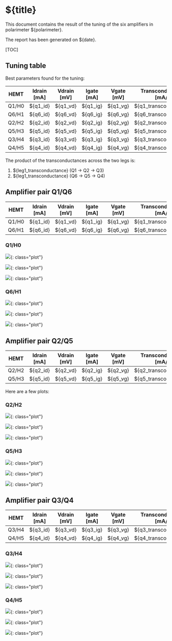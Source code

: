 # ${title}

This document contains the result of the tuning of the six amplifiers in
polarimeter ${polarimeter}.

The report has been generated on ${date}.

[TOC]


## Tuning table

Best parameters found for the tuning:

HEMT    | Idrain [mA] | Vdrain [mV] | Igate [mA] | Vgate [mV] | Transconductance [mA/V]
------- |:-----------:|:-----------:|:----------:|:----------:|:----------------------:
Q1/H0   | ${q1_id}    | ${q1_vd}    | ${q1_ig}   | ${q1_vg}   | ${q1_transconductance}
Q6/H1   | ${q6_id}    | ${q6_vd}    | ${q6_ig}   | ${q6_vg}   | ${q6_transconductance}
Q2/H2   | ${q2_id}    | ${q2_vd}    | ${q2_ig}   | ${q2_vg}   | ${q2_transconductance}
Q5/H3   | ${q5_id}    | ${q5_vd}    | ${q5_ig}   | ${q5_vg}   | ${q5_transconductance}
Q3/H4   | ${q3_id}    | ${q3_vd}    | ${q3_ig}   | ${q3_vg}   | ${q3_transconductance}
Q4/H5   | ${q4_id}    | ${q4_vd}    | ${q4_ig}   | ${q4_vg}   | ${q4_transconductance}

The product of the transconductances across the two legs is:

1. ${leg1_transconductance} (Q1 → Q2 → Q3)
1. ${leg1_transconductance} (Q6 → Q5 → Q4)


## Amplifier pair Q1/Q6

HEMT    | Idrain [mA] | Vdrain [mV] | Igate [mA] | Vgate [mV] | Transconductance [mA/V]
------- |:-----------:|:-----------:|:----------:|:----------:|:----------------------:
Q1/H0   | ${q1_id}    | ${q1_vd}    | ${q1_ig}   | ${q1_vg}   | ${q1_transconductance}
Q6/H1   | ${q6_id}    | ${q6_vd}    | ${q6_ig}   | ${q6_vg}   | ${q6_transconductance}

### Q1/H0

![](id_vs_vd_q1.svg){: class="plot"}

![](trans_hemt_vs_vd_q1.svg){: class="plot"}

![](id_vs_vg_q1.svg){: class="plot"}

### Q6/H1

![](id_vs_vd_q6.svg){: class="plot"}

![](trans_hemt_vs_vd_q6.svg){: class="plot"}

![](id_vs_vg_q6.svg){: class="plot"}



## Amplifier pair Q2/Q5

HEMT    | Idrain [mA] | Vdrain [mV] | Igate [mA] | Vgate [mV] | Transconductance [mA/V]
------- |:-----------:|:-----------:|:----------:|:----------:|:----------------------:
Q2/H2   | ${q2_id}    | ${q2_vd}    | ${q2_ig}   | ${q2_vg}   | ${q2_transconductance}
Q5/H3   | ${q5_id}    | ${q5_vd}    | ${q5_ig}   | ${q5_vg}   | ${q5_transconductance}

Here are a few plots:

### Q2/H2

![](id_vs_vd_q2.svg){: class="plot"}

![](trans_hemt_vs_vd_q2.svg){: class="plot"}

![](id_vs_vg_q2.svg){: class="plot"}


### Q5/H3

![](id_vs_vd_q5.svg){: class="plot"}

![](trans_hemt_vs_vd_q5.svg){: class="plot"}

![](id_vs_vg_q5.svg){: class="plot"}



## Amplifier pair Q3/Q4

HEMT    | Idrain [mA] | Vdrain [mV] | Igate [mA] | Vgate [mV] | Transconductance [mA/V]
------- |:-----------:|:-----------:|:----------:|:----------:|:----------------------:
Q3/H4   | ${q3_id}    | ${q3_vd}    | ${q3_ig}   | ${q3_vg}   | ${q3_transconductance}
Q4/H5   | ${q4_id}    | ${q4_vd}    | ${q4_ig}   | ${q4_vg}   | ${q4_transconductance}


### Q3/H4

![](id_vs_vd_q3.svg){: class="plot"}

![](trans_hemt_vs_vd_q3.svg){: class="plot"}

![](id_vs_vg_q3.svg){: class="plot"}


### Q4/H5

![](id_vs_vd_q4.svg){: class="plot"}

![](trans_hemt_vs_vd_q4.svg){: class="plot"}

![](id_vs_vg_q4.svg){: class="plot"}
